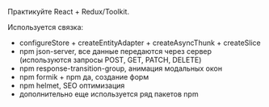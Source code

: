 Практикуйте React + Redux/Toolkit.

Используется связка:

* configureStore + createEntityAdapter + createAsyncThunk + createSlice
* npm json-server, все данные передаются через сервер (используются запросы POST, GET, PATCH, DELETE)
* npm response-transition-group, анимация модальных окон
* npm formik + npm да, создание форм
* npm helmet, SEO оптимизация
* дополнительно еще используется ряд пакетов npm
